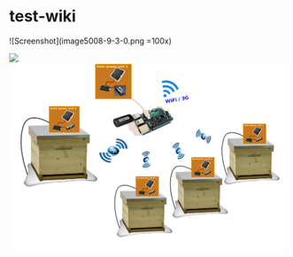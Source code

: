 # test-wiki

![Screenshot](image5008-9-3-0.png =100x)


<img src="https://github.com/galatgithub/test-wiki/image5008-9-3-0.png" width="100">

<img src="image5008-9-3-0.png" alt="G Almuneau" width="500" />
